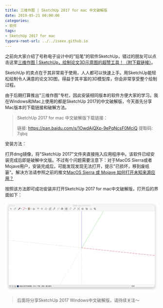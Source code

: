 ```yaml
---
title: 三维作图 | SketchUp 2017 for mac 中文破解版
date: 2019-05-21 00:00:00
categories:
- 软件
tags:
- SketchUp 2017 for mac
typora-root-url: ../../iseex.github.io
---
```


之前向大家介绍了号称电子设计中的"铅笔"的软件SketchUp，错过的朋友可以点击这里[三维作图 | SketchUp，绘制论文3D示意图的超赞工具！（附下载链接）](https://mp.weixin.qq.com/s/0s3X9wItRQS4yRrAihwH2w)。

SketchUp 的卖点在于其非常易于使用，人人都可以快速上手。用SketchUp能轻松绘制令人满意的论文3D图，得益于其丰富的3D模型库，你会非常享受整个绘制过程。

由于后期打算推出"三维作图"专栏，因此安装相同版本的软件方便大家的学习。我在Windows和Mac上使用的都是SketchUp 2017的中文破解版，今天首先分享Mac版本的下载链接和破解方法。

> SketchUp 2017 for mac 中文破解版下载链接：
>
> 链接: https://pan.baidu.com/s/1OwdAjQXp-9ePqNcsF0MciQ 提取码: 7qbq 

安装方法：

打开dmg镜像，将"SketchUp 2017"文件夹直接拖入应用程序中。该软件已经安装完成后即是破解中文版。不过有个问题需要注意下：对于MacOS Sierra或者Mojave用户，安装完成后，可能发现发现无法打开，提示"已损坏，移到废纸篓"。解决方法请参照之前的推文[MacOS Sierra 或 Mojave 如何打开未知来源应用？](https://mp.weixin.qq.com/s/QW-DmslRHXqKEgz5bc8YTw)

按照该方法即可成功安装并打开SketchUp 2017 for mac中文破解版，打开后的界面如下：

![](/assets/images/posts/Software/sketchup-2017-mac.png)

> 后面将分享SketchUp 2017 Windows中文破解版，请持续关注～